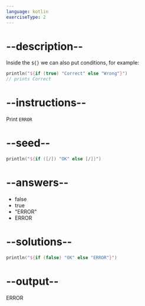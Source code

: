 ```yaml
---
language: kotlin
exerciseType: 2
---
```


# --description--

Inside the `${}` we can also put conditions, for example:
```kotlin
println("${if (true) "Correct" else "Wrong"}")
// prints Correct
```

# --instructions--

Print `ERROR`

# --seed--

```kotlin
println("${if ([/]) "OK" else [/]}")
```

# --answers--

- false
- true
- "ERROR"
- ERROR

# --solutions--

```kotlin
println("${if (false) "OK" else "ERROR"}")
```

# --output--

ERROR

